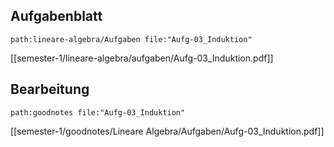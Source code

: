 
## Aufgabenblatt
```expander
path:lineare-algebra/Aufgaben file:"Aufg-03_Induktion"
```
[[semester-1/lineare-algebra/aufgaben/Aufg-03_Induktion.pdf]]

## Bearbeitung

```expander
path:goodnotes file:"Aufg-03_Induktion"
```
[[semester-1/goodnotes/Lineare Algebra/Aufgaben/Aufg-03_Induktion.pdf]]
